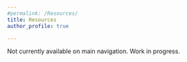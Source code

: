 ```yaml
---
#permalink: /Resources/
title: Resources
author_profile: true

---
```

Not currently available on main navigation. Work in progress.